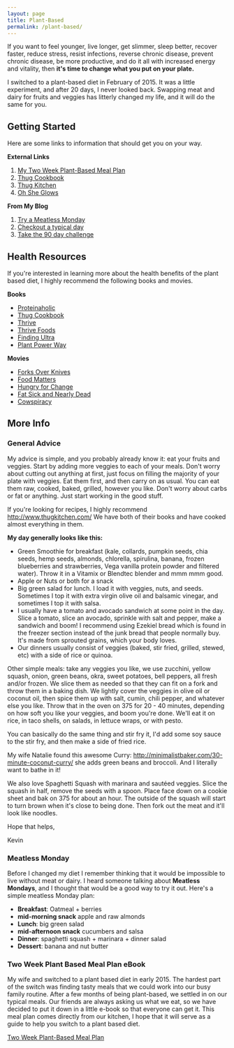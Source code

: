 ```yaml
---
layout: page
title: Plant-Based
permalink: /plant-based/
---
```

If you want to feel younger, live longer, get slimmer, sleep better, recover faster, reduce stress, resist infections, reverse chronic disease, prevent chronic disease, be more productive, and do it all with increased energy and vitality, then **it's time to change what you put on your plate.**

I switched to a plant-based diet in February of 2015.  It was a little experiment, and after 20 days, I never looked back. Swapping meat and dairy for fruits and veggies has litterly changed my life, and it will do the same for you.


## Getting Started

Here are some links to information that should get you on your way.

**External Links**

1. [My Two Week Plant-Based Meal Plan](https://leanpub.com/twoweekplantbasedmealplan)
1. [Thug Cookbook](http://amzn.to/1N3ixDl)
1. [Thug Kitchen](http://www.thugkitchen.com/)
1. [Oh She Glows](http://ohsheglows.com/)

**From My Blog**

1. [Try a Meatless Monday](#meatless-monday)
1. [Checkout a typical day](#general-advice)
1. [Take the 90 day challenge](http://kevinwarrenlee.com/nutrition/2015/02/23/plant-power-90-day-challenge.html)

## Health Resources
If you're interested in learning more about the health benefits of the plant based diet, I highly recommend the following books and movies.

**Books**

- [Proteinaholic](http://amzn.to/1LlFUc6)
- [Thug Cookbook](http://amzn.to/1N3ixDl)
- [Thrive](http://amzn.to/1LlEXk3)
- [Thrive Foods](http://amzn.to/1RxPARO)
- [Finding Ultra](http://amzn.to/1N3hW4w)
- [Plant Power Way](http://amzn.to/1N3imrD)

**Movies**

- [Forks Over Knives](http://www.imdb.com/title/tt1567233/)
- [Food Matters](http://www.imdb.com/title/tt1528734/)
- [Hungry for Change](http://www.imdb.com/title/tt2323551/)
- [Fat Sick and Nearly Dead](http://www.imdb.com/title/tt1227378/)
- [Cowspiracy](http://www.imdb.com/title/tt3302820/)


## More Info

### General Advice

My advice is simple, and you probably already know it:  eat your fruits and veggies. Start by adding more veggies to each of your meals. Don't worry about cutting out anything at first, just focus on filling the majority of your plate with veggies.  Eat them first, and then carry on as usual.  You can eat them raw, cooked, baked, grilled, however you like.  Don't worry about carbs or fat or anything.  Just start working in the good stuff.

If you're looking for recipes, I highly recommend http://www.thugkitchen.com/  We have both of their books and have cooked almost everything in them.

**My day generally looks like this:**

- Green Smoothie for breakfast (kale, collards, pumpkin seeds, chia seeds, hemp seeds, almonds, chlorella, spirulina, banana, frozen blueberries and strawberries, Vega vanilla protein powder and filtered water).  Throw it in a Vitamix or Blendtec blender and mmm mmm good.
- Apple or Nuts or both for a snack
- Big green salad for lunch.  I load it with veggies, nuts, and seeds.  Sometimes I top it with extra virgin olive oil and balsamic vinegar, and sometimes I top it with salsa.
- I usually have a tomato and avocado sandwich at some point in the day. Slice a tomato, slice an avocado, sprinkle with salt and pepper, make a sandwich and boom! I recommend using Ezekiel bread which is found in the freezer section instead of the junk bread that people normally buy.  It's made from sprouted grains, which your body loves.
- Our dinners usually consist of veggies (baked, stir fried, grilled, stewed, etc) with a side of rice or quinoa.

Other simple meals: take any veggies you like, we use zucchini, yellow squash, onion, green beans, okra, sweet potatoes, bell peppers, all fresh and/or frozen.  We slice them as needed so that they can fit on a fork and throw them in a baking dish.  We lightly cover the veggies in olive oil or coconut oil, then spice them up with salt, cumin, chili pepper, and whatever else you like.  Throw that in the oven on 375 for 20 - 40 minutes, depending on how soft you like your veggies, and boom you're done.  We'll eat it on rice, in taco shells, on salads, in lettuce wraps, or with pesto.

You can basically do the same thing and stir fry it, I'd add some soy sauce to the stir fry, and then make a side of fried rice.

My wife Natalie found this awesome Curry: http://minimalistbaker.com/30-minute-coconut-curry/  she adds green beans and broccoli.  And I literally want to bathe in it!

We also love Spaghetti Squash with marinara and sautéed veggies.  Slice the squash in half, remove the seeds with a spoon.  Place face down on a cookie sheet and bak on 375 for about an hour.  The outside of the squash will start to turn brown when it's close to being done.  Then fork out the meat and it'll look like noodles.

Hope that helps,

Kevin

### Meatless Monday
Before I changed my diet I remember thinking that it would be impossible to live without meat or dairy.  I heard someone talking about **Meatless Mondays**, and I thought that would be a good way to try it out.  Here's a simple meatless Monday plan:

- **Breakfast**: Oatmeal + berries
- **mid-morning snack** apple and raw almonds
- **Lunch**: big green salad
- **mid-afternoon snack** cucumbers and salsa
- **Dinner**: spaghetti squash + marinara + dinner salad
- **Dessert**: banana and nut butter

### Two Week Plant Based Meal Plan eBook

My wife and switched to a plant based diet in early 2015.  The hardest part of the switch was finding tasty meals that we could work into our busy family routine.  After a few months of being plant-based, we settled in on our typical meals.  Our friends are always asking us what we eat, so we have decided to put it down in a little e-book so that everyone can get it. This meal plan comes directly from our kitchen, I hope that it will serve as a guide to help you switch to a plant based diet.

[Two Week Plant-Based Meal Plan](https://leanpub.com/twoweekplantbasedmealplan)
